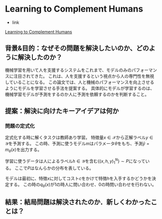 # Learning to Complement Humans

- link

[Learning to Complement Humans](https://arxiv.org/abs/2005.00582)

## 背景&目的：なぜその問題を解決したいのか、どのように解決したのか？

機械学習を用いて人を支援するシステムをこれまで、モデルのみのパフォーマンスに注目されてきた。
これは、人を支援するという視点から人の専門性を無視していることになる。
この論文では、人と機械のパフォーマンスを向上させるようにモデルを学習させる手法を提案する。
具体的にモデルが学習するのは、機械学習モデルが予測をするのか人に予測を依頼するのかを判断すること。

## 提案：解決に向けたキーアイデアは何か

### 問題の定式化

定式化する時に解くタスクは教師あり学習。
特徴量$x\in \mathcal{X}$から正解ラベル$y\in \mathcal{Y}$を予測する。
この時、予測に使うモデル$m$はパラメータ$\theta$をもち、予測$\hat{y} = m_{\theta}(x)$を出力する。

学習に使うデータは人によるラベル$h\in \mathcal{Y}$を含む$\{(x,h,y)_1^N\}\sim P$になっている。
ここで$P$はなんらかの分布を表している。

モデルは最初に、特徴$x$に対してコスト$c$をかけて特徴$h$を入手するかどうかを決定する。
この時の$q_{\theta}(x)$が1の時人に問い合わせ、0の時問い合わせを行わない。


## 結果：結局問題は解決されたのか．新しくわかったことは？
